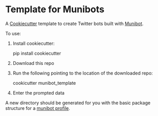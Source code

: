 # Template for Munibots

A [Cookiecutter](https://cookiecutter.readthedocs.io) template to create Twitter bots built with [Munibot](https://github.com/amercader/munibot).

To use:

1. Install cookiecutter:

    pip install cookiecutter

2. Download this repo
3. Run the following pointing to the location of the downloaded repo:

    cookicutter munibot_template

4. Enter the prompted data

A new directory should be generated for you with the basic package structure for a [munibot profile](https://github.com/amercader/munibot#writing-your-own-profile).
